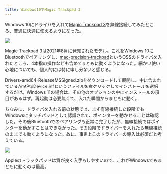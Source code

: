 ```yaml
---
title: Windows10でMagic Trackpad 3
---
```

Windows 10にドライバを入れて[Magic Trackpad 3](https://www.amazon.co.jp/dp/B09BTT6FJ9)を無線接続してみたところ、普通に快適に使えるようになった。

![](https://lh3.googleusercontent.com/dFWRo1JDosAoyAK13eJhVnvQFcHg4XDpzXUTpbEyjTwotNHJ9Ljsk2UOvXZpFY9sk2DUICTI1ENpEorXUnAdhRhA68iqGzNu394HP8Su2t-NVrSzkcDbUNfri44b_RhBxpYbOgFC7DFPiKI_7Avt2e88TzN5emsvJILKQRFs2UOAGiUbP2iWC17Sb82pGg)

Magic Trackpad 3は2021年8月に発売されたモデル。これをWindows 10にBluetoothでペアリングし、[mac-precision-trackpad](https://github.com/imbushuo/mac-precision-touchpad)というOSSのドライバを入れたところ、4本指の操作なども含めてまともに動くようになった。細かい使い心地についても、個人的には特に申し分ないと感じる。

Drivers-amd64-ReleaseMSSigned.zipをダウンロードして展開し、中に含まれているAmtPtpDevice.infというファイルを右クリックしてインストールを選択するだけ。Windows 11の場合は、その他のオプションの中にインストールの項目があるはず。再起動は必要無くて、入れた瞬間からまともに動く。

ちなみに、ドライバを入れる前の状態では、まず有線接続した段階でもWindowsにタッチパッドとして認識されて、ポインターを動かせることは確認した。その後Bluetoothでのペアリングも正常に完了したが、無線接続ではポインターを動かすことはできなかった。その段階でドライバーを入れたら無線接続のままでも動くようになった。故に、事実上このドライバーの導入は必須だと考えている。

![](https://lh3.googleusercontent.com/eU7a3bXUwgXi__SO6a9SL8U2C_HifukZX4x7xhbmVWPHBkmuRKw9tSB3OKpJcZSj5DPjnIySFod-AStOz5bp5cpHDtJH73nND1BlWr5gGgaxyodOQf1XTh8KwlGHaBLY-LDp8dTquW4oOwk9Nhs8h6o6riwlh-vWCkuXsJ1TN-SqnmuRrIr5rEnalydLAw)

Appleのトラックパッドは質が良く入手もしやすいので、これがWindowsでもまともに動くのは最高。
